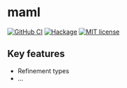 # maml

[![GitHub CI](https://github.com/monoidcat/maml/workflows/CI/badge.svg)](https://github.com/monoidcat/maml/actions)
[![Hackage](https://img.shields.io/hackage/v/maml.svg?logo=haskell)](https://hackage.haskell.org/package/maml)
[![MIT license](https://img.shields.io/badge/license-MIT-blue.svg)](LICENSE)

## Key features

- Refinement types
- ...
